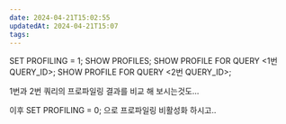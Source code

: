 ```yaml
---
date: 2024-04-21T15:02:55
updatedAt: 2024-04-21T15:07
tags: 
---
```

SET PROFILING = 1;
SHOW PROFILES;
SHOW PROFILE FOR QUERY <1번 QUERY_ID>;
SHOW PROFILE FOR QUERY <2번 QUERY_ID>;

1번과 2번 쿼리의 프로파일링 결과를 비교 해 보시는것도…


이후
SET PROFILING = 0;
으로 프로파일링 비활성화 하시고..